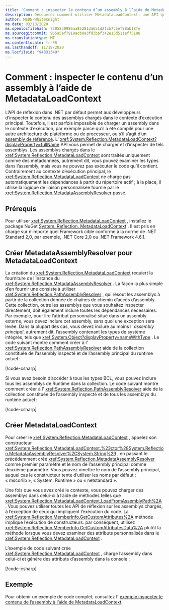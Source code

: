 ```yaml
---
title: 'Comment : inspecter le contenu d’un assembly à l’aide de MetadataLoadContext'
description: Découvrez comment utiliser MetadataLoadContext, une API qui vous permet de charger des assemblys .NET à des fins d’inspection.
author: MSDN-WhiteKnight
ms.date: 03/10/2020
ms.openlocfilehash: 7205230986aa852813a651d2fcb7c5ef88ab18fe
ms.sourcegitcommit: 965a5af7918acb0a3fd3baf342e15d511ef75188
ms.translationtype: MT
ms.contentlocale: fr-FR
ms.lasthandoff: 11/18/2020
ms.locfileid: "94831349"
---
```

# <a name="how-to-inspect-assembly-contents-using-metadataloadcontext"></a>Comment : inspecter le contenu d’un assembly à l’aide de MetadataLoadContext

L’API de réflexion dans .NET par défaut permet aux développeurs d’inspecter le contenu des assemblys chargés dans le contexte d’exécution principal. Toutefois, il est parfois impossible de charger un assembly dans le contexte d’exécution, par exemple parce qu’il a été compilé pour une autre architecture de plateforme ou de processeur, ou s’il s’agit d’un [assembly de référence](reference-assemblies.md). L' <xref:System.Reflection.MetadataLoadContext?displayProperty=fullName> API vous permet de charger et d’inspecter de tels assemblys. Les assemblys chargés dans le <xref:System.Reflection.MetadataLoadContext> sont traités uniquement comme des métadonnées, autrement dit, vous pouvez examiner les types dans l’assembly, mais vous ne pouvez pas exécuter le code qu’il contient. Contrairement au contexte d’exécution principal, le <xref:System.Reflection.MetadataLoadContext> ne charge pas automatiquement les dépendances à partir du répertoire actif ; à la place, il utilise la logique de liaison personnalisée fournie par le <xref:System.Reflection.MetadataAssemblyResolver> passé.

## <a name="prerequisites"></a>Prérequis

Pour utiliser <xref:System.Reflection.MetadataLoadContext> , installez le package NuGet [System. Reflection. MetadataLoadContext](https://www.nuget.org/packages/System.Reflection.MetadataLoadContext) . Il est pris en charge sur n’importe quel Framework cible conforme à la norme de .NET Standard 2,0, par exemple, .NET Core 2,0 ou .NET Framework 4.6.1.

## <a name="create-metadataassemblyresolver-for-metadataloadcontext"></a>Créer MetadataAssemblyResolver pour MetadataLoadContext

La création du <xref:System.Reflection.MetadataLoadContext> requiert la fourniture de l’instance du <xref:System.Reflection.MetadataAssemblyResolver> . La façon la plus simple d’en fournir une consiste à utiliser <xref:System.Reflection.PathAssemblyResolver> , qui résout les assemblys à partir de la collection donnée de chaînes de chemin d’accès d’assembly. Cette collection, outre les assemblys que vous souhaitez inspecter directement, doit également inclure toutes les dépendances nécessaires. Par exemple, pour lire l’attribut personnalisé situé dans un assembly externe, vous devez inclure cet assembly, sans quoi une exception sera levée. Dans la plupart des cas, vous devez inclure au moins l' *assembly principal*, autrement dit, l’assembly contenant les types de système intégrés, tels que <xref:System.Object?displayProperty=nameWithType> . Le code suivant montre comment créer à l' <xref:System.Reflection.PathAssemblyResolver> aide de la collection constituée de l’assembly inspecté et de l’assembly principal du runtime actuel :

[!code-csharp[](snippets/inspect-contents-using-metadataloadcontext/MetadataLoadContextSnippets.cs#CoreAssembly)]

Si vous avez besoin d’accéder à tous les types BCL, vous pouvez inclure tous les assemblys de Runtime dans la collection. Le code suivant montre comment créer à l' <xref:System.Reflection.PathAssemblyResolver> aide de la collection constituée de l’assembly inspecté et de tous les assemblys du runtime actuel :

[!code-csharp[](snippets/inspect-contents-using-metadataloadcontext/MetadataLoadContextSnippets.cs#RuntimeAssemblies)]

## <a name="create-metadataloadcontext"></a>Créer MetadataLoadContext

Pour créer le <xref:System.Reflection.MetadataLoadContext> , appelez son constructeur <xref:System.Reflection.MetadataLoadContext.%23ctor%28System.Reflection.MetadataAssemblyResolver%2CSystem.String%29> , en passant le précédemment créé <xref:System.Reflection.MetadataAssemblyResolver> comme premier paramètre et le nom de l’assembly principal comme deuxième paramètre. Vous pouvez omettre le nom de l’assembly principal, auquel cas le constructeur tente d’utiliser les noms par défaut : « mscorlib », « System. Runtime » ou « netstandard ».

Une fois que vous avez créé le contexte, vous pouvez charger des assemblys dans celui-ci à l’aide de méthodes telles que <xref:System.Reflection.MetadataLoadContext.LoadFromAssemblyPath%2A> . Vous pouvez utiliser toutes les API de réflexion sur les assemblys chargés, à l’exception de ceux qui impliquent l’exécution du code. La <xref:System.Reflection.MemberInfo.GetCustomAttributes%2A> méthode implique l’exécution de constructeurs. par conséquent, utilisez <xref:System.Reflection.MemberInfo.GetCustomAttributesData%2A> plutôt la méthode lorsque vous devez examiner des attributs personnalisés dans le <xref:System.Reflection.MetadataLoadContext> .

L’exemple de code suivant crée <xref:System.Reflection.MetadataLoadContext> , charge l’assembly dans celui-ci et génère des attributs d’assembly dans la console :

[!code-csharp[](snippets/inspect-contents-using-metadataloadcontext/MetadataLoadContextSnippets.cs#CreateContext)]

## <a name="example"></a>Exemple

Pour obtenir un exemple de code complet, consultez l' [exemple inspecter le contenu de l’assembly à l’aide de MetadataLoadContext](/samples/dotnet/samples/inspect-assembly-contents-using-metadataloadcontext/).

